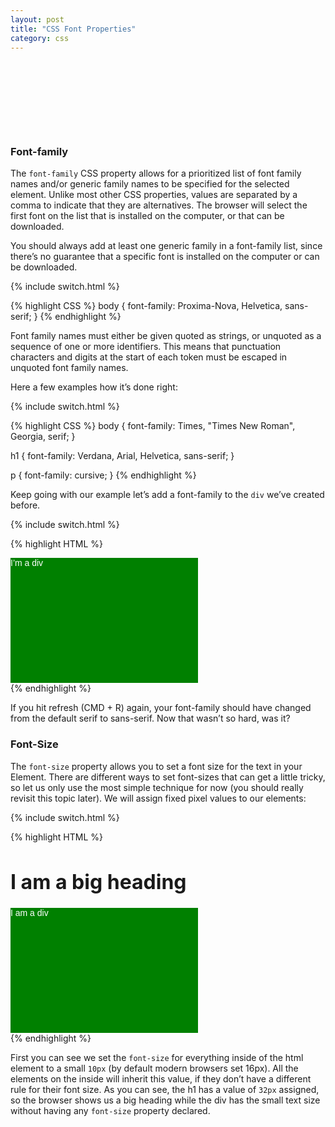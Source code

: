 ```yaml
---
layout: post
title: "CSS Font Properties"
category: css
---
```


### Font-family
The `font-family` CSS property allows for a prioritized list of font family names and/or generic family names to be specified for the selected element. Unlike most other CSS properties, values are separated by a comma to indicate that they are alternatives. The browser will select the first font on the list that is installed on the computer, or that can be downloaded.

You should always add at least one generic family in a font-family list, since there’s no guarantee that a specific font is installed on the computer or can be downloaded.

{% include switch.html %}

{% highlight CSS %}
body {
  font-family: Proxima-Nova, Helvetica, sans-serif;
}
{% endhighlight %}

Font family names must either be given quoted as strings, or unquoted as a sequence of one or more identifiers. This means that punctuation characters and digits at the start of each token must be escaped in unquoted font family names.

Here a few examples how it’s done right:

{% include switch.html %}

{% highlight CSS %}
body {
  font-family: Times, "Times New Roman", Georgia, serif;
}

h1 {
  font-family: Verdana, Arial, Helvetica, sans-serif;
}

p {
  font-family: cursive;
}
{% endhighlight %}

Keep going with our example let’s add a font-family to the `div` we’ve created before.

{% include switch.html %}

{% highlight HTML %}
<head>
<!-- ... -->
  <style>
    div {
      color: white;
      background-color: green;
      width: 300px;
      height: 200px;
      font-family: sans-serif;
    }
  </style>
</head>
<body>
  <div>I’m a div</div>
</body>
{% endhighlight %}

If you hit refresh (CMD + R) again, your font-family should have changed from the default serif to sans-serif. Now that wasn’t so hard, was it?

### Font-Size

The `font-size` property allows you to set a font size for the text in your Element. There are different ways to set font-sizes that can get a little tricky, so let us only use the most simple technique for now (you should really revisit this topic later). We will assign fixed pixel values to our elements:

{% include switch.html %}

{% highlight HTML %}
<head>
<!-- ... -->
  <style>
    html {
      font-size: 10px;
    }
    h1 {
      font-size: 32px;
    }
    div {
      color: white;
      background-color: green;
      width: 300px;
      height: 200px;
      font-family: sans-serif;
    }
  </style>
</head>
<body>
  <h1>I am a big heading</h1>
  <div>I am a div</div>
</body>
{% endhighlight %}

First you can see we set the `font-size` for everything inside of the html element to a small `10px` (by default modern browsers set 16px). All the elements on the inside will inherit this value, if they don’t have a different rule for their font size. As you can see, the h1 has a value of `32px` assigned, so the browser shows us a big heading while the div has the small text size without having any `font-size` property declared.
